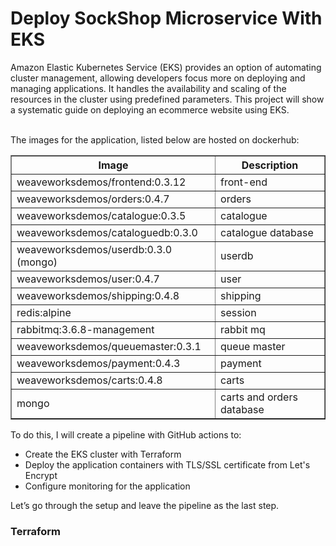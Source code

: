 <h1>Deploy SockShop Microservice With EKS</h1>
<p>Amazon Elastic Kubernetes Service (EKS) provides an option of automating cluster management, allowing developers focus more on deploying and managing applications. It handles the availability and scaling of the resources in the cluster using predefined parameters. 
This project will show a systematic guide on deploying an ecommerce website using EKS. </p> <br>
The images for the application, listed below are hosted on dockerhub:
<table border="1">
  <thead>
    <tr>
      <th>Image</th>
      <th>Description</th>
    </tr>
  </thead>
  <tbody>
    <tr>
      <td>weaveworksdemos/frontend:0.3.12</td>
      <td>front-end</td>
    </tr>
    <tr>
      <td>weaveworksdemos/orders:0.4.7</td>
      <td>orders</td>
    </tr>
    <tr>
      <td>weaveworksdemos/catalogue:0.3.5</td>
      <td>catalogue</td>
    </tr>
    <tr>
      <td>weaveworksdemos/cataloguedb:0.3.0</td>
      <td>catalogue database</td>
    </tr>
    <tr>
      <td>weaveworksdemos/userdb:0.3.0 (mongo)</td>
      <td>userdb</td>
    </tr>
    <tr>
      <td>weaveworksdemos/user:0.4.7</td>
      <td>user</td>
    </tr>
    <tr>
      <td>weaveworksdemos/shipping:0.4.8</td>
      <td>shipping</td>
    </tr>
    <tr>
      <td>redis:alpine</td>
      <td>session</td>
    </tr>
    <tr>
      <td>rabbitmq:3.6.8-management</td>
      <td>rabbit mq</td>
    </tr>
    <tr>
      <td>weaveworksdemos/queuemaster:0.3.1</td>
      <td>queue master</td>
    </tr>
    <tr>
      <td>weaveworksdemos/payment:0.4.3</td>
      <td>payment</td>
    </tr>
    <tr>
      <td>weaveworksdemos/carts:0.4.8</td>
      <td>carts</td>
    </tr>
    <tr>
      <td>mongo</td>
      <td>carts and orders database</td>
    </tr>
  </tbody>
</table>
<p> To do this, I will create a pipeline with GitHub actions to:
<ul>
  <li>Create the EKS cluster with Terraform</li>
  <li>Deploy the application containers with TLS/SSL certificate from Let's Encrypt</li>
  <li>Configure monitoring for the application</li>
</ul>

Let’s go through the setup and leave the pipeline as the last step.
</p>
<h3>Terraform</h3>
